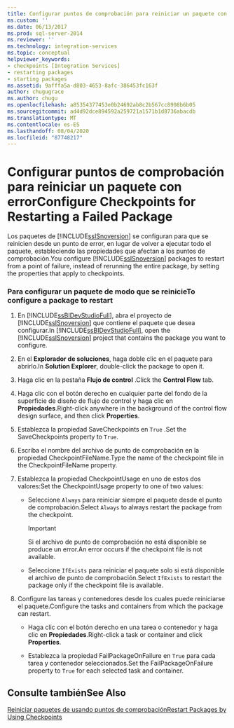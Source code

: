 ```yaml
---
title: Configurar puntos de comprobación para reiniciar un paquete con errores | Microsoft Docs
ms.custom: ''
ms.date: 06/13/2017
ms.prod: sql-server-2014
ms.reviewer: ''
ms.technology: integration-services
ms.topic: conceptual
helpviewer_keywords:
- checkpoints [Integration Services]
- restarting packages
- starting packages
ms.assetid: 9afffa5a-d803-4653-8afc-386453fc163f
author: chugugrace
ms.author: chugu
ms.openlocfilehash: a85354377453e0b24692ab8c2b567cc8998b6b05
ms.sourcegitcommit: ad4d92dce894592a259721a1571b1d8736abacdb
ms.translationtype: MT
ms.contentlocale: es-ES
ms.lasthandoff: 08/04/2020
ms.locfileid: "87748217"
---
```

# <a name="configure-checkpoints-for-restarting-a-failed-package"></a><span data-ttu-id="d52e8-102">Configurar puntos de comprobación para reiniciar un paquete con error</span><span class="sxs-lookup"><span data-stu-id="d52e8-102">Configure Checkpoints for Restarting a Failed Package</span></span>
  <span data-ttu-id="d52e8-103">Los paquetes de [!INCLUDE[ssISnoversion](../includes/ssisnoversion-md.md)] se configuran para que se reinicien desde un punto de error, en lugar de volver a ejecutar todo el paquete, estableciendo las propiedades que afectan a los puntos de comprobación.</span><span class="sxs-lookup"><span data-stu-id="d52e8-103">You configure [!INCLUDE[ssISnoversion](../includes/ssisnoversion-md.md)] packages to restart from a point of failure, instead of rerunning the entire package, by setting the properties that apply to checkpoints.</span></span>  
  
### <a name="to-configure-a-package-to-restart"></a><span data-ttu-id="d52e8-104">Para configurar un paquete de modo que se reinicie</span><span class="sxs-lookup"><span data-stu-id="d52e8-104">To configure a package to restart</span></span>  
  
1.  <span data-ttu-id="d52e8-105">En [!INCLUDE[ssBIDevStudioFull](../includes/ssbidevstudiofull-md.md)], abra el proyecto de [!INCLUDE[ssISnoversion](../includes/ssisnoversion-md.md)] que contiene el paquete que desea configurar.</span><span class="sxs-lookup"><span data-stu-id="d52e8-105">In [!INCLUDE[ssBIDevStudioFull](../includes/ssbidevstudiofull-md.md)], open the [!INCLUDE[ssISnoversion](../includes/ssisnoversion-md.md)] project that contains the package you want to configure.</span></span>  
  
2.  <span data-ttu-id="d52e8-106">En el **Explorador de soluciones**, haga doble clic en el paquete para abrirlo.</span><span class="sxs-lookup"><span data-stu-id="d52e8-106">In **Solution Explorer**, double-click the package to open it.</span></span>  
  
3.  <span data-ttu-id="d52e8-107">Haga clic en la pestaña **Flujo de control** .</span><span class="sxs-lookup"><span data-stu-id="d52e8-107">Click the **Control Flow** tab.</span></span>  
  
4.  <span data-ttu-id="d52e8-108">Haga clic con el botón derecho en cualquier parte del fondo de la superficie de diseño de flujo de control y haga clic en **Propiedades**.</span><span class="sxs-lookup"><span data-stu-id="d52e8-108">Right-click anywhere in the background of the control flow design surface, and then click **Properties**.</span></span>  
  
5.  <span data-ttu-id="d52e8-109">Establezca la propiedad SaveCheckpoints en `True` .</span><span class="sxs-lookup"><span data-stu-id="d52e8-109">Set the SaveCheckpoints property to `True`.</span></span>  
  
6.  <span data-ttu-id="d52e8-110">Escriba el nombre del archivo de punto de comprobación en la propiedad CheckpointFileName.</span><span class="sxs-lookup"><span data-stu-id="d52e8-110">Type the name of the checkpoint file in the CheckpointFileName property.</span></span>  
  
7.  <span data-ttu-id="d52e8-111">Establezca la propiedad CheckpointUsage en uno de estos dos valores:</span><span class="sxs-lookup"><span data-stu-id="d52e8-111">Set the CheckpointUsage property to one of two values:</span></span>  
  
    -   <span data-ttu-id="d52e8-112">Seleccione `Always` para reiniciar siempre el paquete desde el punto de comprobación.</span><span class="sxs-lookup"><span data-stu-id="d52e8-112">Select `Always` to always restart the package from the checkpoint.</span></span>  
  
        > [!IMPORTANT]  
        >  <span data-ttu-id="d52e8-113">Si el archivo de punto de comprobación no está disponible se produce un error.</span><span class="sxs-lookup"><span data-stu-id="d52e8-113">An error occurs if the checkpoint file is not available.</span></span>  
  
    -   <span data-ttu-id="d52e8-114">Seleccione `IfExists` para reiniciar el paquete solo si está disponible el archivo de punto de comprobación.</span><span class="sxs-lookup"><span data-stu-id="d52e8-114">Select `IfExists` to restart the package only if the checkpoint file is available.</span></span>  
  
8.  <span data-ttu-id="d52e8-115">Configure las tareas y contenedores desde los cuales puede reiniciarse el paquete.</span><span class="sxs-lookup"><span data-stu-id="d52e8-115">Configure the tasks and containers from which the package can restart.</span></span>  
  
    -   <span data-ttu-id="d52e8-116">Haga clic con el botón derecho en una tarea o contenedor y haga clic en **Propiedades**.</span><span class="sxs-lookup"><span data-stu-id="d52e8-116">Right-click a task or container and click **Properties**.</span></span>  
  
    -   <span data-ttu-id="d52e8-117">Establezca la propiedad FailPackageOnFailure en `True` para cada tarea y contenedor seleccionados.</span><span class="sxs-lookup"><span data-stu-id="d52e8-117">Set the FailPackageOnFailure property to `True` for each selected task and container.</span></span>  
  
## <a name="see-also"></a><span data-ttu-id="d52e8-118">Consulte también</span><span class="sxs-lookup"><span data-stu-id="d52e8-118">See Also</span></span>  
 [<span data-ttu-id="d52e8-119">Reiniciar paquetes de usando puntos de comprobación</span><span class="sxs-lookup"><span data-stu-id="d52e8-119">Restart Packages by Using Checkpoints</span></span>](packages/restart-packages-by-using-checkpoints.md)  
  
  
